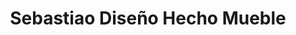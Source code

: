 ---
title: "Sebastiao Diseño Hecho Mueble"
url: /bucaramanga/sebastiao-diseno-hecho-mueble/
shop: muebles
---